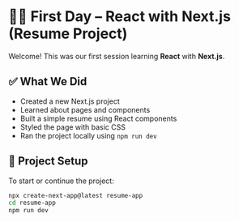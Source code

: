 # 🧑‍💻 First Day – React with Next.js (Resume Project)

Welcome! This was our first session learning **React** with **Next.js**.

## ✅ What We Did

- Created a new Next.js project
- Learned about pages and components
- Built a simple resume using React components
- Styled the page with basic CSS
- Ran the project locally using `npm run dev`

## 📁 Project Setup

To start or continue the project:

```bash
npx create-next-app@latest resume-app
cd resume-app
npm run dev
